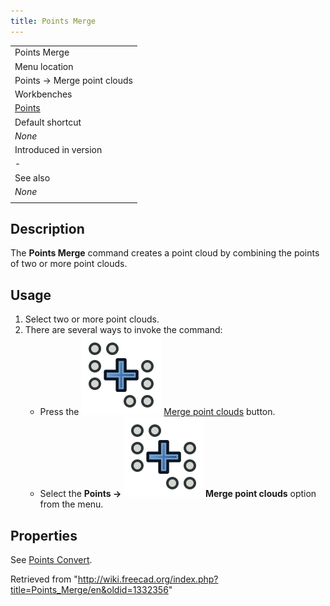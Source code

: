 ```yaml
---
title: Points Merge
---
```


|                                                |
| ---------------------------------------------- |
| Points Merge                                   |
| Menu location                                  |
| Points → Merge point clouds                    |
| Workbenches                                    |
| [Points](/Points_Workbench "Points Workbench") |
| Default shortcut                               |
| _None_                                         |
| Introduced in version                          |
| -                                              |
| See also                                       |
| _None_                                         |
|                                                |

## Description

The **Points Merge** command creates a point cloud by combining the points of two or more point clouds.

## Usage

1. Select two or more point clouds.
2. There are several ways to invoke the command:
   - Press the ![](/src/assets/images/Points_Merge.svg) [Merge point clouds](/Points_Merge "Points Merge") button.
   - Select the **Points → ![](/src/assets/images/Points_Merge.svg) Merge point clouds** option from the menu.

## Properties

See [Points Convert](/Points_Convert "Points Convert").

Retrieved from "<http://wiki.freecad.org/index.php?title=Points_Merge/en&oldid=1332356>"
